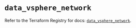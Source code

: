 # `data_vsphere_network`

Refer to the Terraform Registry for docs: [`data_vsphere_network`](https://registry.terraform.io/providers/hashicorp/vsphere/2.9.3/docs/data-sources/network).
